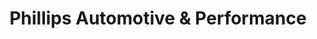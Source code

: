 ---
title: "Phillips Automotive & Performance"
url: /downingtown/phillips-automotive-und-performance/
shop: Autowerkstatt
---